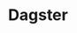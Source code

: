 ---
codehost: https://github.com/https://github.com/dagster-io/dagster
logohandle: dagsterio
sort: dagster
title: Dagster
website: http://dagster.io
---